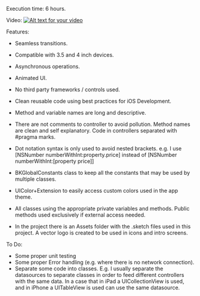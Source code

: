 Execution time: 6 hours.

Video:
[![Alt text for your video](http://i.imgur.com/zEs6NSP.png)](https://www.youtube.com/watch?v=nY7hkCVXRC4)

Features:
- Seamless transitions.
- Compatible with 3.5 and 4 inch devices.
- Asynchronous operations.
- Animated UI.
- No third party frameworks / controls used.

- Clean reusable code using best practices for iOS Development.
- Method and variable names are long and descriptive. 
- There are not comments to controller to avoid pollution. Method names are clean and self explanatory. Code in controllers separated with #pragma marks.
- Dot notation syntax is only used to avoid nested brackets. e.g. I use [NSNumber numberWithInt:property.price] instead of [NSNumber numberWithInt:[property price]]
- BKGlobalConstants class to keep all the constants that may be used by multiple classes.
- UIColor+Extension to easily access custom colors used in the app theme. 
- All classes using the appropriate private variables and methods. Public methods used exclusively if external access needed.
- In the project there is an Assets folder with the .sketch files used in this project. A vector logo is created to be used in icons and intro screens.

To Do:
- Some proper unit testing
- Some proper Error handling (e.g. where there is no network connection).
- Separate some code into classes. E.g. I usually separate the datasources to separate classes in order to feed different controllers with the same data. In a case that in iPad a UICollectionView is used, and in iPhone a UITableView is used can use the same datasource.